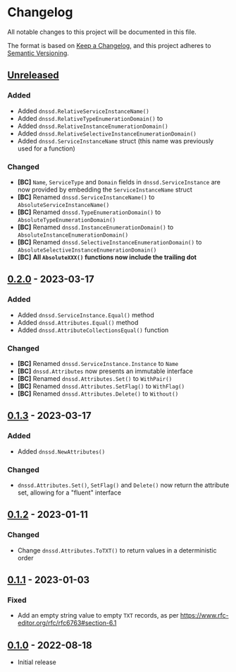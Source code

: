 # Changelog

All notable changes to this project will be documented in this file.

The format is based on [Keep a Changelog], and this project adheres to
[Semantic Versioning].

<!-- references -->

[keep a changelog]: https://keepachangelog.com/en/1.0.0/
[semantic versioning]: https://semver.org/spec/v2.0.0.html

## [Unreleased]

### Added

- Added `dnssd.RelativeServiceInstanceName()`
- Added `dnssd.RelativeTypeEnumerationDomain()` to
- Added `dnssd.RelativeInstanceEnumerationDomain()`
- Added `dnssd.RelativeSelectiveInstanceEnumerationDomain()`
- Added `dnssd.ServiceInstanceName` struct (this name was previously used for a function)

### Changed

- **[BC]** `Name`, `ServiceType` and `Domain` fields in `dnssd.ServiceInstance` are now provided by embedding the `ServiceInstanceName` struct
- **[BC]** Renamed `dnssd.ServiceInstanceName()` to `AbsoluteServiceInstanceName()`
- **[BC]** Renamed `dnssd.TypeEnumerationDomain()` to `AbsoluteTypeEnumerationDomain()`
- **[BC]** Renamed `dnssd.InstanceEnumerationDomain()` to `AbsoluteInstanceEnumerationDomain()`
- **[BC]** Renamed `dnssd.SelectiveInstanceEnumerationDomain()` to `AbsoluteSelectiveInstanceEnumerationDomain()`
- **[BC]** **All `AbsoluteXXX()` functions now include the trailing dot**

## [0.2.0] - 2023-03-17

### Added

- Added `dnssd.ServiceInstance.Equal()` method
- Added `dnssd.Attributes.Equal()` method
- Added `dnssd.AttributeCollectionsEqual()` function

### Changed

- **[BC]** Renamed `dnssd.ServiceInstance.Instance` to `Name`
- **[BC]** `dnssd.Attributes` now presents an immutable interface
- **[BC]** Renamed `dnssd.Attributes.Set()` to `WithPair()`
- **[BC]** Renamed `dnssd.Attributes.SetFlag()` to `WithFlag()`
- **[BC]** Renamed `dnssd.Attributes.Delete()` to `Without()`

## [0.1.3] - 2023-03-17

### Added

- Added `dnssd.NewAttributes()`

### Changed

- `dnssd.Attributes.Set()`, `SetFlag()` and `Delete()` now return the attribute set, allowing for a "fluent" interface

## [0.1.2] - 2023-01-11

### Changed

- Change `dnssd.Attributes.ToTXT()` to return values in a deterministic order

## [0.1.1] - 2023-01-03

### Fixed

- Add an empty string value to empty `TXT` records, as per https://www.rfc-editor.org/rfc/rfc6763#section-6.1

## [0.1.0] - 2022-08-18

- Initial release

<!-- references -->

[unreleased]: https://github.com/dogmatiq/dissolve
[0.1.0]: https://github.com/dogmatiq/dissolve/releases/tag/v0.1.0
[0.1.1]: https://github.com/dogmatiq/dissolve/releases/tag/v0.1.1
[0.1.2]: https://github.com/dogmatiq/dissolve/releases/tag/v0.1.2
[0.1.3]: https://github.com/dogmatiq/dissolve/releases/tag/v0.1.3
[0.2.0]: https://github.com/dogmatiq/dissolve/releases/tag/v0.2.0

<!-- version template
## [0.0.1] - YYYY-MM-DD

### Added
### Changed
### Deprecated
### Removed
### Fixed
### Security
-->
